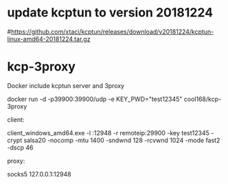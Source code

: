 # update kcptun to version 20181224
#https://github.com/xtaci/kcptun/releases/download/v20181224/kcptun-linux-amd64-20181224.tar.gz
# kcp-3proxy
Docker include kcptun server and 3proxy


docker run -d -p39900:39900/udp -e KEY_PWD="test12345" cool168/kcp-3proxy


client:

client_windows_amd64.exe -l :12948 -r remoteip:29900 -key test12345 -crypt salsa20 -nocomp -mtu 1400 -sndwnd 128 -rcvwnd 1024 -mode fast2 -dscp 46

proxy:

socks5 127.0.0.1:12948


